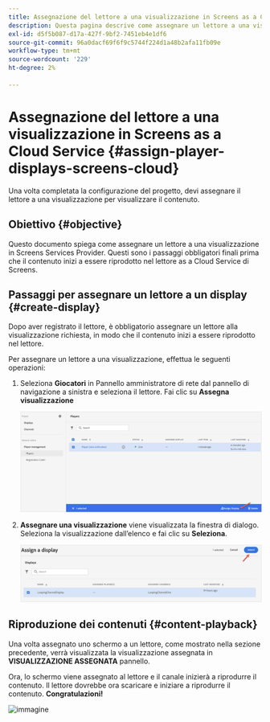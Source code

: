 ```yaml
---
title: Assegnazione del lettore a una visualizzazione in Screens as a Cloud Service
description: Questa pagina descrive come assegnare un lettore a una visualizzazione in Screens as a Cloud Service.
exl-id: d5f5b087-d17a-427f-9bf2-7451eb4e1df6
source-git-commit: 96a0dacf69f6f9c5744f224d1a48b2afa11fb09e
workflow-type: tm+mt
source-wordcount: '229'
ht-degree: 2%

---
```


# Assegnazione del lettore a una visualizzazione in Screens as a Cloud Service {#assign-player-displays-screens-cloud}

Una volta completata la configurazione del progetto, devi assegnare il lettore a una visualizzazione per visualizzare il contenuto.

## Obiettivo {#objective}

Questo documento spiega come assegnare un lettore a una visualizzazione in Screens Services Provider. Questi sono i passaggi obbligatori finali prima che il contenuto inizi a essere riprodotto nel lettore as a Cloud Service di Screens.

## Passaggi per assegnare un lettore a un display {#create-display}

Dopo aver registrato il lettore, è obbligatorio assegnare un lettore alla visualizzazione richiesta, in modo che il contenuto inizi a essere riprodotto nel lettore.

Per assegnare un lettore a una visualizzazione, effettua le seguenti operazioni:

1. Seleziona **Giocatori** in Pannello amministratore di rete dal pannello di navigazione a sinistra e seleziona il lettore. Fai clic su **Assegna visualizzazione**

   ![immagine](/help/screens-cloud/assets/player/register-player7.png)

1. **Assegnare una visualizzazione** viene visualizzata la finestra di dialogo. Seleziona la visualizzazione dall’elenco e fai clic su **Seleziona**.

   ![immagine](/help/screens-cloud/assets/player/register-player8.png)

## Riproduzione dei contenuti {#content-playback}

Una volta assegnato uno schermo a un lettore, come mostrato nella sezione precedente, verrà visualizzata la visualizzazione assegnata in **VISUALIZZAZIONE ASSEGNATA** pannello.

Ora, lo schermo viene assegnato al lettore e il canale inizierà a riprodurre il contenuto. Il lettore dovrebbe ora scaricare e iniziare a riprodurre il contenuto. **Congratulazioni!**

![immagine](/help/screens-cloud/assets/player/output.gif)
